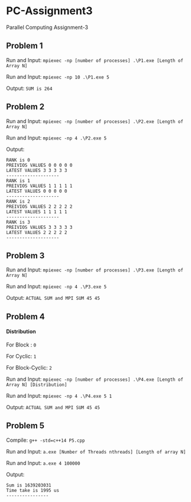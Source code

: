 # PC-Assignment3
Parallel Computing Assignment-3
## Problem 1
Run and Input: `mpiexec -np [number of processes] .\P1.exe [Length of Array N]`

Run and Input: `mpiexec -np 10 .\P1.exe 5`

Output: `SUM is 264`

## Problem 2
Run and Input: `mpiexec -np [number of processes] .\P2.exe [Length of Array N]`

Run and Input: `mpiexec -np 4 .\P2.exe 5`

Output: 
```
RANK is 0
PREIVIOS VALUES 0 0 0 0 0
LATEST VALUES 3 3 3 3 3
--------------------
RANK is 1
PREIVIOS VALUES 1 1 1 1 1
LATEST VALUES 0 0 0 0 0
--------------------
RANK is 2
PREIVIOS VALUES 2 2 2 2 2
LATEST VALUES 1 1 1 1 1
--------------------
RANK is 3
PREIVIOS VALUES 3 3 3 3 3
LATEST VALUES 2 2 2 2 2
--------------------
```
## Problem 3
Run and Input: `mpiexec -np [number of processes] .\P3.exe [Length of Array N]`

Run and Input: `mpiexec -np 4 .\P3.exe 5`

Output: `ACTUAL SUM and MPI SUM 45 45`

## Problem 4
#### Distribution
For Block : `0`

For Cyclic: `1`

For Block-Cyclic: `2`

Run and Input: `mpiexec -np [number of processes] .\P4.exe [Length of Array N] [Distribution]`

Run and Input: `mpiexec -np 4 .\P4.exe 5 1`

Output: `ACTUAL SUM and MPI SUM 45 45`

## Problem 5
Compile: `g++ -std=c++14 P5.cpp`

Run and Input: `a.exe [Number of Threads nthreads] [Length of array N]`

Run and Input: `a.exe 4 100000`

Output: 

```
Sum is 1639203031
Time take is 1995 us
----------------
```
